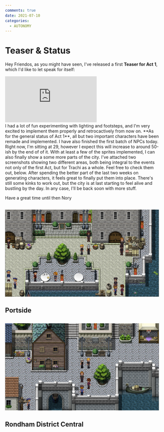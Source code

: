 ```yaml
---
comments: true
date: 2021-07-10
categories:
  - AUTONOMY
---
```


# Teaser & Status

Hey Friendos,
as you might have seen, I've released a first **Teaser for Act 1**, which I'd like to let speak for itself:
<div class="embed">
<iframe src="https://www.youtube.com/embed/FCbpUgbu8Mk" frameborder="0" allowfullscreen></iframe>
</div>
I had a lot of fun experimenting with lighting and footsteps, and I'm very excited to implement them properly and retrocactively from now on.
**As for the general status of Act 1**, all but two important characters have been remade and implemented.
I have also finished the first batch of NPCs today. Right now, I'm sitting at 29, however I expect this will increase to around 50-ish by the end of of it.
With at least a few of the sprites implemented, I can also finally show a some more parts of the city.
I've attached two screenshots showing two different areas, both being integral to the events not only of the first Act, but for Trachi as a whole. Feel free to check them out, below.
After spending the better part of the last two weeks on generating characters, it feels great to finally put them into place. There's still some kinks to work out, but the city is at last starting to feel alive and bustling by the day.
In any case, I'll be back soon with more stuff.

Have a great time until then
Nory
##
![](/assets/blog/images/itch/2021/qO3o8g.png)
## Portside
##
![](/assets/blog/images/itch/2021/ot8mXC.png)
## Rondham District Central
